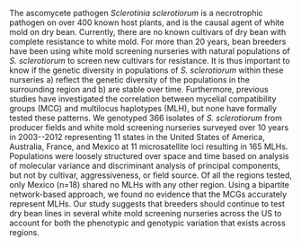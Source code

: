 The ascomycete pathogen *Sclerotinia sclerotiorum* is a necrotrophic pathogen on over 400 known host plants, and is the causal agent of white mold on dry bean. 
Currently, there are no known cultivars of dry bean with complete resistance to white mold. 
For more than 20 years, bean breeders have been using white mold screening nurseries with natural populations of *S. sclerotiorum* to screen new cultivars for resistance. 
It is thus important to know if the genetic diversity in populations of *S. sclerotiorum* within these nurseries a) reflect the genetic diversity of the populations in the surrounding region and b) are stable over time. 
Furthermore, previous studies have investigated the correlation between mycelial compatibility groups (MCG) and multilocus haplotypes (MLH), but none have formally tested these patterns.
We genotyped 366 isolates of *S. sclerotiorum* from producer fields and white mold screening nurseries surveyed over 10 years in 2003--2012 representing 11 states in the United States of America, Australia, France, and Mexico at 11 microsatellite loci resulting in 165 MLHs. 
Populations were loosely structured over space and time based on analysis of molecular variance and discriminant analysis of principal components, but not by cultivar, aggressiveness, or field source.
Of all the regions tested, only Mexico (n=18) shared no MLHs with any other region. 
Using a bipartite network-based approach, we found no evidence that the MCGs accurately represent MLHs. 
Our study suggests that breeders should continue to test dry bean lines in several white mold screening nurseries across the US to account for both the phenotypic and genotypic variation that exists across regions.  
